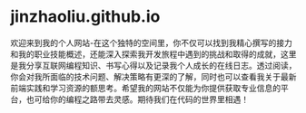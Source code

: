 # jinzhaoliu.github.io
欢迎来到我的个人网站-在这个独特的空间里，你不仅可以找到我精心撰写的接力和我的职业技能概述，还能深入探索我开发旅程中遇到的挑战和取得的成就，这里是我分享互联网编程知识、书写心得以及记录我个人成长的在线日志。透过阅读，你会对我所面临的技术问题、解决策略有更深的了解，同时也可以查看我关于最新前端实践和学习资源的额思考。希望我的网站不仅能为你提供获取专业信息的平台，也可给你的编程之路带去灵感。期待我们在代码的世界里相遇！
